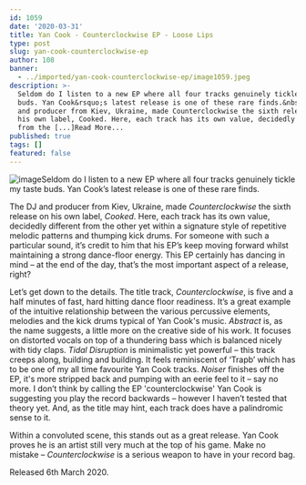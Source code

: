 ```yaml
---
id: 1059
date: '2020-03-31'
title: Yan Cook - Counterclockwise EP - Loose Lips
type: post
slug: yan-cook-counterclockwise-ep
author: 108
banner:
  - ../imported/yan-cook-counterclockwise-ep/image1059.jpeg
description: >-
  Seldom do I listen to a new EP where all four tracks genuinely tickle my taste
  buds. Yan Cook&rsquo;s latest release is one of these rare finds.&nbsp; The DJ
  and producer from Kiev, Ukraine, made Counterclockwise the sixth release on
  his own label, Cooked. Here, each track has its own value, decidedly different
  from the [...]Read More...
published: true
tags: []
featured: false
---
```

![image](../../imported/yan-cook-counterclockwise-ep/image1059.jpeg)Seldom do I listen to a new EP where all four tracks genuinely tickle my taste buds. Yan Cook’s latest release is one of these rare finds. 

The DJ and producer from Kiev, Ukraine, made _Counterclockwise_ the sixth release on his own label, _Cooked_. Here, each track has its own value, decidedly different from the other yet within a signature style of repetitive melodic patterns and thumping kick drums. For someone with such a particular sound, it’s credit to him that his EP’s keep moving forward whilst maintaining a strong dance-floor energy. This EP certainly has dancing in mind – at the end of the day, that’s the most important aspect of a release, right?

Let’s get down to the details. The title track, _Counterclockwise_, is five and a half minutes of fast, hard hitting dance floor readiness. It’s a great example of the intuitive relationship between the various percussive elements, melodies and the kick drums typical of Yan Cook's music. _Abstract_ is, as the name suggests, a little more on the creative side of his work. It focuses on distorted vocals on top of a thundering bass which is balanced nicely with tidy claps. _Tidal Disruption_ is minimalistic yet powerful – this track creeps along, building and building. It feels reminiscent of ‘Trapb’ which has to be one of my all time favourite Yan Cook tracks. _Noiser_ finishes off the EP, it's more stripped back and pumping with an eerie feel to it – say no more. I don’t think by calling the EP 'counterclockwise' Yan Cook is suggesting you play the record backwards – however I haven’t tested that theory yet. And, as the title may hint, each track does have a palindromic sense to it.

Within a convoluted scene, this stands out as a great release. Yan Cook proves he is an artist still very much at the top of his game. Make no mistake – _Counterclockwise_ is a serious weapon to have in your record bag.

Released 6th March 2020.